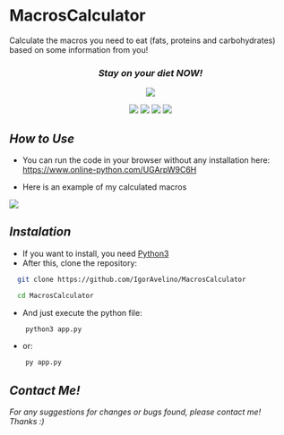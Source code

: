 # MacrosCalculator
Calculate the macros you need to eat (fats, proteins and carbohydrates) based on some information from you!

<h3 align="center"> <i> Stay on your diet NOW! </i> </h3>
<p align="center">
  <img src="https://github.com/user-attachments/assets/64ba1e0c-73ce-4c71-922a-5a5e3e4793d4">

</p>
<p align="center">
  <img src="https://img.shields.io/badge/Author-Igor Avelino -blue?style=flat-square">
  <img src="https://img.shields.io/badge/Open%20Source-Yes-darkgreen?style=flat-square">
  <img src="https://img.shields.io/badge/Maintained-Yes-purple?style=flat-square">
  <img src="https://img.shields.io/badge/Written%20In-Python-darkcyan?style=flat-square">
</p>

## _How to Use_
- You can run the code in your browser without any installation here: https://www.online-python.com/UGArpW9C6H

- Here is an example of my calculated macros
<img src="https://github.com/user-attachments/assets/e6b771a2-5c33-4ffb-b744-54e7db493cfb">

## _Instalation_
- If you want to install, you need [Python3](https://www.python.org/downloads/)
- After this, clone the repository:
```bash
  git clone https://github.com/IgorAvelino/MacrosCalculator
```
```bash
  cd MacrosCalculator
```
- And just execute the python file:
```bash
    python3 app.py
```
- or:
```bash
    py app.py
```

## _Contact Me!_
_For any suggestions for changes or bugs found, please contact me!_ <br>
_Thanks :)_

